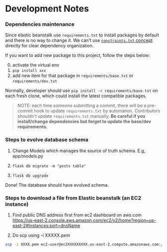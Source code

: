 # Development Notes

### Dependencies maintenance

Since elastic beanstalk use `requirements.txt` to install packages by default and there is no way to change it.
We can't use [`constraints.txt` concept](https://stackoverflow.com/questions/34645821/pip-constraints-files) directly for clear dependency organization.

If you want to add new package to this project, follow the steps below:

0. activate the virtual env
1. `pip install xxx`
2. add new item for that package in `requirements/base.txt` or `requirements/dev.txt`

Normally, developer should use `pip install -r requirements/base.txt` on each fresh clone, which could install the latest compatible packages.

> NOTE: each time someone submitting a commit, there will be a pre-commit hook to update `requirements.txt` by automation.
> Contributors shouldn't update `requirements.txt` manually. **Be careful if you install/change dependencies but forget to update the base/dev requirements.**

### Steps to evolve database schema

1. Change Models which manages the source of truth schema. E.g, app/models.py

2. `flask db migrate -m "posts table"`

3. `flask db upgrade`

Done! The database should have evolved schema.


### Steps to download a file from Elastic beanstalk (an EC2 instance)

1. Find public DNS address first from ec2 dashboard on aws.com
   https://us-east-2.console.aws.amazon.com/ec2/v2/home?region=us-east-2#Instances:sort=dnsName

2. Do scp using -i XXXXX.pem

```sh
scp -i XXXX.pem ec2-user@ec2XXXXXXXXX.us-east-2.compute.amazonaws.com:/opt/python/current/app/XXXXXX
```
